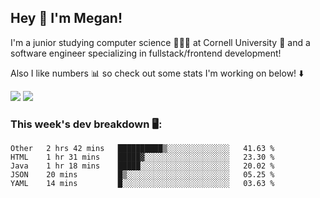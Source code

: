 ## Hey 👋 I'm Megan! 
I'm a junior studying computer science 👩🏻‍💻 at Cornell University 🐻 and a software engineer specializing in fullstack/frontend development!

Also I like numbers 📊 so check out some stats I'm working on below! ⬇️

<img src="https://github-readme-stats.meganyin13.vercel.app/api?username=meganyin13&show_icons=true&hide=stars&count_private=true" />

<img src="https://github-readme-stats.meganyin13.vercel.app/api/top-langs/?username=meganyin13&layout=compact&hide=Jupyter%20Notebook" />

### This week's dev breakdown 🖥:
<!--START_SECTION:waka-->
```text
Other   2 hrs 42 mins   ██████████▒░░░░░░░░░░░░░░   41.63 % 
HTML    1 hr 31 mins    █████▓░░░░░░░░░░░░░░░░░░░   23.30 % 
Java    1 hr 18 mins    █████░░░░░░░░░░░░░░░░░░░░   20.02 % 
JSON    20 mins         █▒░░░░░░░░░░░░░░░░░░░░░░░   05.25 % 
YAML    14 mins         █░░░░░░░░░░░░░░░░░░░░░░░░   03.63 % 
```
<!--END_SECTION:waka-->
